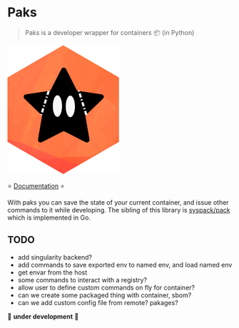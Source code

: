 # Paks

> Paks is a developer wrapper for containers 📦️ (in Python)

![docs/assets/img/paks.png](docs/assets/img/paks.png)

⭐️ [Documentation](https://syspack.github.io/paks) ⭐️

With paks you can save the state of your current container, and issue other 
commands to it while developing. The sibling of this library is [syspack/pack](https://github.com/syspack/pack)
which is implemented in Go.

## TODO

- add singularity backend?
- add commands to save exported env to named env, and load named env
- get envar from the host
- some commands to interact with a registry?
- allow user to define custom commands on fly for container?
- can we create some packaged thing with container, sbom?
- can we add custom config file from remote? pakages?

🚧️ **under development** 🚧️

